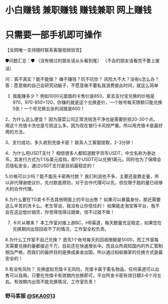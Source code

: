 # 小白赚钱 兼职赚钱 赚钱兼职 网上赚钱
# 只需要一部手机即可操作

【全网唯一支持随时联系客服视频验货】

🛡问题汇总：🛡
（没有做过的朋友请从头看到尾）
（不会的朋友请看完不要上废话）

问：真不真实？能不能做？
赚不赚钱？坑不坑你？
风险大不大？没有u怎么办？
答：愿意做的自己会研究动脑子，不愿意做不要私我浪费彼此时间，就这么简单

1. 我能赚多少？
例如1000元面值的卡售价是850，拿去支付宝兑换的价格是970，970-850=120，你赚的就是这个兑换差价，一个账号每天限额只能兑换5张！一个号兑换五张利润就是600！

2、为什么这么便宜？
因为菠菜公司正常洗钱洗干净也是需要折损20-30个点。
用这个充值卡洗也是亏损这么多。因为现在银行卡风控严重。所以用充值卡是最好用的方法。

3、支付成功，多久收到充值卡密？
联系人工客服提取，2-3分钟！

4、为什么用USDT支付？
相信很多人都知道数字货币USDT，中文名称为泰达币。其发行方式为1:1与美元挂钩，即1个USDT可以兑换1美元。同时也为了保障会员隐私安全，通过USDT支付是目前最稳定的！

5.价格可以少吗？能不能先卡密再付款？
我们利润也不多，主要还是靠走量，所以非代理谢绝议价。先付款是原则，对于合作代理可以先，但仅限于跑的量已经够大的合作代理。

6.为什么要在TG卖卡不去其他明面上的平台出售？
如果可以暴露身份，那还需要这么辛苦的洗卡么。老生常谈，我没有让你信任的！ 如果能走淘宝等平台，我不会在这边低价销货，你觉得信得过就做，信不过就不做！

7. 卡片从哪来？
本工作室对接上游BC，HB渠道，每天数量充足稳定，如果您在兑换期间出现回收不了的情况，工作室全权负责。

8.为什么工作室不自己兑换？
首先1个账号每天的回收限额是5000，而工作室每天需要兑换的量都接近千万，目前还在快速增长中。而且众所周知国内的外汇管制相当严格，而我们的最终目的是换成美金出国，所以通过蚂蚁搬家的兑换方式是最安全的！

9.有没有风险？
兑换虚拟充值卡无风险，充值卡属于匿名物品，任何渠道可以出售可以自用。只要在充值卡有效期内兑换即可，平台所发卡密有效日期3-6个月左右。有效期内出现不能兑换情况，工作室负责！
### 野马客服 [@SKA0013](https://t.me/SKA0013?start=NTgzNzg1NTEy) 